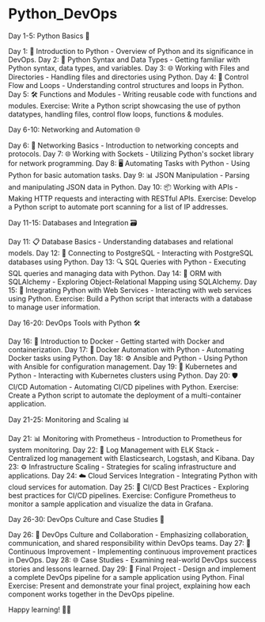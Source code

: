 # Python_DevOps

Day 1-5: Python Basics 🔄

Day 1: 🔄 Introduction to Python - Overview of Python and its significance in DevOps.
Day 2: 🐍 Python Syntax and Data Types - Getting familiar with Python syntax, data types, and variables.
Day 3: 🌐 Working with Files and Directories - Handling files and directories using Python.
Day 4: 🧠 Control Flow and Loops - Understanding control structures and loops in Python.
Day 5: 🛠️ Functions and Modules - Writing reusable code with functions and modules.
Exercise: Write a Python script showcasing the use of python datatypes, handling files, control flow loops, functions & modules.

Day 6-10: Networking and Automation 🌐

Day 6: 📡 Networking Basics - Introduction to networking concepts and protocols.
Day 7: 🌐 Working with Sockets - Utilizing Python's socket library for network programming.
Day 8: 🖥️ Automating Tasks with Python - Using Python for basic automation tasks.
Day 9: 📊 JSON Manipulation - Parsing and manipulating JSON data in Python.
Day 10: 📦 Working with APIs - Making HTTP requests and interacting with RESTful APIs.
Exercise: Develop a Python script to automate port scanning for a list of IP addresses.

Day 11-15: Databases and Integration 🗃️

Day 11: 📋 Database Basics - Understanding databases and relational models.
Day 12: 🐘 Connecting to PostgreSQL - Interacting with PostgreSQL databases using Python.
Day 13: 🔍 SQL Queries with Python - Executing SQL queries and managing data with Python.
Day 14: 🐍 ORM with SQLAlchemy - Exploring Object-Relational Mapping using SQLAlchemy.
Day 15: 📡 Integrating Python with Web Services - Interacting with web services using Python.
Exercise: Build a Python script that interacts with a database to manage user information.

Day 16-20: DevOps Tools with Python 🛠️

Day 16: 🐬 Introduction to Docker - Getting started with Docker and containerization.
Day 17: 🚀 Docker Automation with Python - Automating Docker tasks using Python.
Day 18: ⚙️ Ansible and Python - Using Python with Ansible for configuration management.
Day 19: 🚢 Kubernetes and Python - Interacting with Kubernetes clusters using Python.
Day 20: 🛡️ CI/CD Automation - Automating CI/CD pipelines with Python.
Exercise: Create a Python script to automate the deployment of a multi-container application.

Day 21-25: Monitoring and Scaling 📊

Day 21: 📊 Monitoring with Prometheus - Introduction to Prometheus for system monitoring.
Day 22: 📜 Log Management with ELK Stack - Centralized log management with Elasticsearch, Logstash, and Kibana.
Day 23: ⚙️ Infrastructure Scaling - Strategies for scaling infrastructure and applications.
Day 24: ☁️ Cloud Services Integration - Integrating Python with cloud services for automation.
Day 25: 🚦 CI/CD Best Practices - Exploring best practices for CI/CD pipelines.
Exercise: Configure Prometheus to monitor a sample application and visualize the data in Grafana.

Day 26-30: DevOps Culture and Case Studies 🏢

Day 26: 👥 DevOps Culture and Collaboration - Emphasizing collaboration, communication, and shared responsibility within DevOps teams.
Day 27: 🔄 Continuous Improvement - Implementing continuous improvement practices in DevOps.
Day 28: 🌐 Case Studies - Examining real-world DevOps success stories and lessons learned.
Day 29: 🚀 Final Project - Design and implement a complete DevOps pipeline for a sample application using Python.
Final Exercise: Present and demonstrate your final project, explaining how each component works together in the DevOps pipeline.

Happy learning! 🚀🐍
